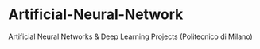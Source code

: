 # Artificial-Neural-Network
Artificial Neural Networks &amp; Deep Learning Projects (Politecnico di Milano)
